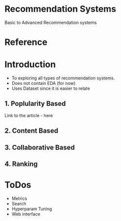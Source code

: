 # Recommendation Systems
Basic to Advanced Recommendation systems


# Reference


# Introduction
- To exploring all types of recommendation systems.  
- Does not contain EDA (for now)
- Uses Dataset since it is easier to relate


## 1. Poplularity Based

Link to the article - here


## 2. Content Based


## 3. Collaborative Based



## 4. Ranking




# ToDos
 - Metrics
 - Search
 - Hyperparam Tuning
 - Web interface
 
